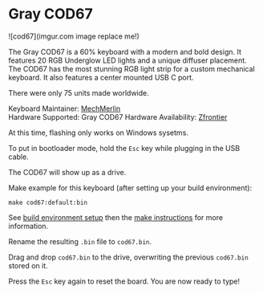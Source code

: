 # Gray COD67

![cod67](imgur.com image replace me!)

The Gray COD67 is a 60% keyboard with a modern and bold design. It features 20 RGB Underglow LED lights and a unique diffuser placement. The COD67 has the most stunning RGB light strip for a custom mechanical keyboard. It also features a center mounted USB C port. 

There were only 75 units made worldwide. 

Keyboard Maintainer: [MechMerlin](https://github.com/mechmerlin)  
Hardware Supported: Gray COD67 
Hardware Availability: [Zfrontier](https://en.zfrontier.com/products/cod67)

At this time, flashing only works on Windows sysetms. 

To put in bootloader mode, hold the `Esc` key while plugging in the USB cable. 

The COD67 will show up as a drive. 

Make example for this keyboard (after setting up your build environment):

    make cod67:default:bin

See [build environment setup](https://docs.qmk.fm/build_environment_setup.html) then the [make instructions](https://docs.qmk.fm/make_instructions.html) for more information.

Rename the resulting `.bin` file to `cod67.bin`.

Drag and drop `cod67.bin` to the drive, overwriting the previous `cod67.bin` stored on it. 

Press the `Esc` key again to reset the board. You are now ready to type!
